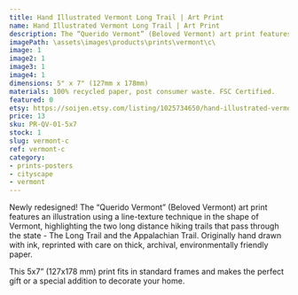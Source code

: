 ```yaml
---
title: Hand Illustrated Vermont Long Trail | Art Print
name: Hand Illustrated Vermont Long Trail | Art Print
description: The “Querido Vermont” (Beloved Vermont) art print features an illustration using a line-texture technique in the shape of Vermont, highlighting the two long distance hiking trails that pass through the state - The Long Trail and the Appalachian Trail. Originally hand drawn with ink, reprinted with care on thick, archival, environmentally friendly paper.
imagePath: \assets\images\products\prints\vermont\c\
image: 1
image2: 1
image3: 1
image4: 1
dimensions: 5" x 7" (127mm x 178mm)
materials: 100% recycled paper, post consumer waste. FSC Certified.
featured: 0
etsy: https://soijen.etsy.com/listing/1025734650/hand-illustrated-vermont-long-trail-art?utm_source=Copy&utm_medium=ListingManager&utm_campaign=Share&utm_term=so.lmsm&share_time=1695262257803
price: 13
sku: PR-QV-01-5x7
stock: 1
slug: vermont-c
ref: vermont-c
category:
- prints-posters
- cityscape
- vermont
---
```

Newly redesigned! The “Querido Vermont” (Beloved Vermont) art print features an illustration using a line-texture technique in the shape of Vermont, highlighting the two long distance hiking trails that pass through the state - The Long Trail and the Appalachian Trail. Originally hand drawn with ink, reprinted with care on thick, archival, environmentally friendly paper.

This 5x7” (127x178 mm) print fits in standard frames and makes the perfect gift or a special addition to decorate your home.
